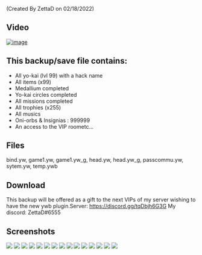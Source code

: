 (Created By ZettaD on 02/18/2022)

## Video
[![image](https://user-images.githubusercontent.com/42093520/154795589-d3a081a7-7f9c-4bdb-9cfe-36ead194fd2c.png)](https://youtu.be/j4nzBmYYehk)


## This backup/save file contains:
- All yo-kai (lvl 99) with a hack name
- All items (x99)
- Medallium completed
- Yo-kai circles completed
- All missions completed
- All trophies (x255)
- All musics
- Oni-orbs & Insignias : 999999
- An access to the VIP roometc...

## Files
bind.yw, game1.yw, game1.yw_g, head.yw, head.yw_g, passcommu.yw, sytem.yw, temp.ywb

## Download
This backup will be offered as a gift to the next VIPs of my server wishing to have the new ywb plugin.Server: https://discord.gg/tqDbjh6G3G
My discord: ZettaD#6555

## Screenshots
![](https://preview.redd.it/u5738pm1cri81.png?width=400&format=png&auto=webp&s=b858cb4c75418f87d6467fcc6ec2f47a21660094)
![](https://preview.redd.it/vonjbv92cri81.png?width=320&format=png&auto=webp&s=31f4b039fa02db86082b302d5cb9412b51f59193)
![](https://preview.redd.it/e52uq3i4cri81.png?width=320&format=png&auto=webp&s=5db89b4aa4bf795c01576123ddd5b1561fb8f047)
![](https://preview.redd.it/sei58eh6cri81.png?width=320&format=png&auto=webp&s=c8d06ef72dc5166793eb8e6f52d31cb727ab7433)
![](https://preview.redd.it/t7hooib7cri81.png?width=320&format=png&auto=webp&s=8c7c9d28fbae3663673aa17873658d7bfd537666)
![](https://preview.redd.it/d9vigrvacri81.png?width=320&format=png&auto=webp&s=11e5e3767a6129dfb8f5ea5bc9751c83bf64ae5b)
![](https://preview.redd.it/p7kio9pccri81.png?width=320&format=png&auto=webp&s=427eb38d307ba24bc3448fdbc6c86508450b2dee)
![](https://preview.redd.it/njak3gsdcri81.png?width=320&format=png&auto=webp&s=2f5746e6003b91a8354d41d45a124cdf79bf5d1e)
![](https://preview.redd.it/179r4k9fcri81.png?width=320&format=png&auto=webp&s=0d775678a4d953802a055ca483dca2488bf1d311)
![](https://preview.redd.it/4n8gj0yfcri81.png?width=320&format=png&auto=webp&s=0c2bae4d5b5c67669d0feb7de48d2bf63fe31824)
![](https://preview.redd.it/j6w8g38hcri81.png?width=400&format=png&auto=webp&s=24b7897edeb300f7461aec7954342b46faeca66c)
![](https://preview.redd.it/2khzl00jcri81.png?width=400&format=png&auto=webp&s=99e9fd4a0c9d8193f3b9c922ed5b4c75d635e897)
![](https://preview.redd.it/js4669tjcri81.png?width=400&format=png&auto=webp&s=89b8ae16b1c04b2a16b2ffc15e8c104fe48c0795)
![](https://preview.redd.it/fxj7n2jkcri81.png?width=400&format=png&auto=webp&s=b073af25ca8b0e4f09e7f7d1304ffc00d644e462)
![](https://preview.redd.it/o52b628lcri81.png?width=400&format=png&auto=webp&s=856770b3ec57ab38b30a21ee1b6c97a1419c143f)
